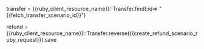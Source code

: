transfer = {{ruby_client_resource_name}}::Transfer.find(:id=> "{{fetch_transfer_scenario_id}}")

refund = {{ruby_client_resource_name}}::Transfer.reverse({{create_refund_scenario_ruby_request}}).save